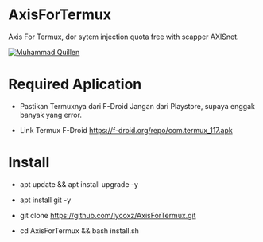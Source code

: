 # AxisForTermux
Axis For Termux, dor sytem injection quota free with scapper AXISnet.

[![Muhammad Quillen](https://i.ibb.co/NFw5zTQ/termux-apiaxis.jg)](https://www.facebook.com/LyCoXyZ/) 

# Required Aplication
- Pastikan Termuxnya dari F-Droid Jangan dari Playstore, supaya enggak banyak yang error.

- Link Termux F-Droid https://f-droid.org/repo/com.termux_117.apk

# Install
- apt update && apt install upgrade -y

- apt install git -y

- git clone https://github.com/lycoxz/AxisForTermux.git

- cd AxisForTermux && bash install.sh
